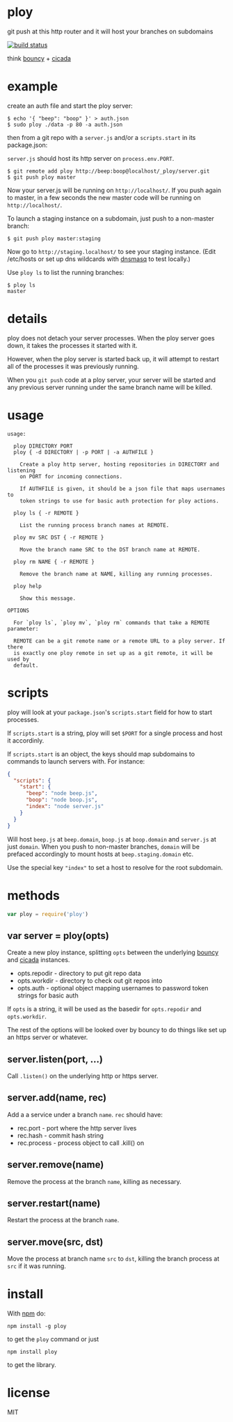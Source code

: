 # ploy

git push at this http router and it will host your branches on subdomains

[![build status](https://secure.travis-ci.org/substack/ploy.png)](http://travis-ci.org/substack/ploy)

think [bouncy](https://github.com/substack/bouncy) +
[cicada](https://github.com/substack/cicada)

# example

create an auth file and start the ploy server:

```
$ echo '{ "beep": "boop" }' > auth.json
$ sudo ploy ./data -p 80 -a auth.json
```

then from a git repo with a `server.js` and/or a `scripts.start` in its
package.json:

`server.js` should host its http server on `process.env.PORT`.

```
$ git remote add ploy http://beep:boop@localhost/_ploy/server.git
$ git push ploy master
```

Now your server.js will be running on `http://localhost/`.
If you push again to master, in a few seconds the new master code will be
running on `http://localhost/`.

To launch a staging instance on a subdomain, just push to a non-master branch:

```
$ git push ploy master:staging
```

Now go to `http://staging.localhost/` to see your staging instance.
(Edit /etc/hosts or set up dns wildcards with
[dnsmasq](http://www.thekelleys.org.uk/dnsmasq/doc.html) to test locally.)

Use `ploy ls` to list the running branches:

```
$ ploy ls
master
```

# details

ploy does not detach your server processes. When the ploy server goes down, it
takes the processes it started with it.

However, when the ploy server is started back up, it will attempt to restart all
of the processes it was previously running.

When you `git push` code at a ploy server, your server will be started and any
previous server running under the same branch name will be killed.

# usage

```
usage:

  ploy DIRECTORY PORT
  ploy { -d DIRECTORY | -p PORT | -a AUTHFILE }

    Create a ploy http server, hosting repositories in DIRECTORY and listening
    on PORT for incoming connections.
 
    If AUTHFILE is given, it should be a json file that maps usernames to
    token strings to use for basic auth protection for ploy actions.
 
  ploy ls { -r REMOTE }
 
    List the running process branch names at REMOTE.
 
  ploy mv SRC DST { -r REMOTE }
 
    Move the branch name SRC to the DST branch name at REMOTE.
 
  ploy rm NAME { -r REMOTE }
 
    Remove the branch name at NAME, killing any running processes.
 
  ploy help
 
    Show this message. 

OPTIONS

  For `ploy ls`, `ploy mv`, `ploy rm` commands that take a REMOTE parameter:
  
  REMOTE can be a git remote name or a remote URL to a ploy server. If there
  is exactly one ploy remote in set up as a git remote, it will be used by
  default.

```

# scripts

ploy will look at your `package.json`'s `scripts.start` field for how to start
processes.

If `scripts.start` is a string, ploy will set `$PORT` for a single process and
host it accordinly.

If `scripts.start` is an object, the keys should map subdomains to commands to
launch servers with. For instance:

``` json
{
  "scripts": {
    "start": {
      "beep": "node beep.js",
      "boop": "node boop.js",
      "index": "node server.js"
    }
  }
}
```

Will host `beep.js` at `beep.domain`, `boop.js` at `boop.domain` and `server.js`
at just `domain`. When you push to non-master branches, `domain` will be
prefaced accordingly to mount hosts at `beep.staging.domain` etc.

Use the special key `"index"` to set a host to resolve for the root subdomain.

# methods

``` js
var ploy = require('ploy')
```

## var server = ploy(opts)

Create a new ploy instance, splitting `opts` between
the underlying
[bouncy](https://github.com/substack/bouncy)
and [cicada](https://github.com/substack/cicada)
instances.

* opts.repodir - directory to put git repo data
* opts.workdir - directory to check out git repos into
* opts.auth - optional object mapping usernames to password token strings for
basic auth

If `opts` is a string, it will be used as the basedir for `opts.repodir` and
`opts.workdir`.

The rest of the options will be looked over by bouncy to do things like set up
an https server or whatever.

## server.listen(port, ...)

Call `.listen()` on the underlying http or https server.

## server.add(name, rec)

Add a a service under a branch `name`. `rec` should have:
* rec.port - port where the http server lives
* rec.hash - commit hash string
* rec.process - process object to call .kill() on

## server.remove(name)

Remove the process at the branch `name`, killing as necessary.

## server.restart(name)

Restart the process at the branch `name`.

## server.move(src, dst)

Move the process at branch name `src` to `dst`, killing the branch process at
`src` if it was running.

# install

With [npm](https://npmjs.org) do:

```
npm install -g ploy
```

to get the `ploy` command or just

```
npm install ploy
```

to get the library.

# license

MIT
